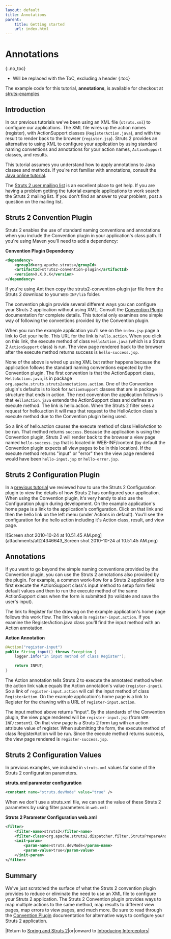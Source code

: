 ```yaml
---
layout: default
title: Annotations
parent:
    title: Getting started
    url: index.html
---
```


# Annotations
{:.no_toc}

* Will be replaced with the ToC, excluding a header
{:toc}

The example code for this tutorial, **annotations**, is available for checkout at [struts-examples](https://github.com/apache/struts-examples)

## Introduction

In our previous tutorials we've been using an XML file (`struts.xml`) to configure our applications. The XML file wires 
up the action names (register), with ActionSupport classes (`RegisterAction.java`), and with the result to render back 
to the browser (`register.jsp`). Struts 2 provides an alternative to using XML to configure your application by using 
standard naming conventions and annotations for your action names, `ActionSupport` classes, and results.

This tutorial assumes you understand how to apply annotations to Java classes and methods. If you're not familiar with 
annotations, consult the [Java online tutorial](http://download.oracle.com/javase/tutorial/java/javaOO/annotations).

The [Struts 2 user mailing list](http://struts.apache.org/mail) is an excellent place to get help. If you are having 
a problem getting the tutorial example applications to work search the Struts 2 mailing list. If you don't find an answer 
to your problem, post a question on the mailing list.

## Struts 2 Convention Plugin

Struts 2 enables the use of standard naming conventions and annotations when you include the Convention plugin in your 
application's class path. If you're using Maven you'll need to add a dependency:

**Convention Plugin Dependency**

```xml
<dependency>
    <groupId>org.apache.struts</groupId>
    <artifactId>struts2-convention-plugin</artifactId>
    <version>X.X.X.X</version>
</dependency>
```

If you're using Ant then copy the struts2-convention-plugin jar file from the Struts 2 download to your `WEB-INF/lib` folder.

The convention plugin provide several different ways you can configure your Struts 2 application without using XML. 
Consult the [Convention Plugin](../plugins/convention/) documentation for complete details. This tutorial only examines 
one simple way of following the conventions provided by the Convention plugin.

When you run the example application you'll see on the `index.jsp` page a link to Get your hello. This URL for the link 
is `hello.action`. When you click on this link, the execute method of class `HelloAction.java` (which is a Struts 2 `ActionSupport` class) 
is run. The view page rendered back to the browser after the execute method returns success is `hello-success.jsp`.

None of the above is wired up using XML but rather happens because the application follows the standard naming conventions 
expected by the Convention plugin. The first convention is that the ActionSupport class, `HelloAction.java`, is in package 
`org.apache.struts.struts2annotations.action`. One of the Convention plugin's defaults is to look for `ActionSupport`
classes that are in package structure that ends in action. The next convention the application follows is that `HelloAction.java`
extends the ActionSupport class and defines an execute method. The link is hello.action. When the Struts 2 filter sees 
a request for hello.action it will map that request to the HelloAction class's execute method due to the Convention
plugin being used.

So a link of hello.action causes the execute method of class HelloAction to be run. That method returns `success`. 
Because the application is using the Convention plugin, Struts 2 will render back to the browser a view page named 
`hello-success.jsp` that is located in WEB-INF/content (by default the Convention plugin expects all view pages to be 
in this location). If the execute method returns "input" or "error" then the view page rendered would have been 
`hello-input.jsp` or `hello-error.jsp`.

## Struts 2 Configuration Plugin

In a [previous tutorial](debugging-struts) we reviewed how to use the Struts 2 Configuration plugin to view the details 
of how Struts 2 has configured your application. When using the Convention plugin, it's very handy to also use 
the Configuration plugin during development. On the example application's home page is a link to the application's configuration. 
Click on that link and then the hello link on the left menu (under Actions in default). You'll see the configuration 
for the hello action including it's Action class, result, and view page.

![Screen shot 2010-10-24 at 10.51.45 AM.png](attachments/att24346643_Screen shot 2010-10-24 at 10.51.45 AM.png)

## Annotations

If you want to go beyond the simple naming conventions provided by the Convention plugin, you can use the Struts 2 
annotations also provided by the plugin. For example, a common work-flow for a Struts 2 application is to first execute 
the ActionSupport class's input method to setup form field default values and then to run the execute method of the same 
ActionSupport class when the form is submitted (to validate and save the user's input).

The link to Register for the drawing on the example application's home page follows this work flow. The link value 
is `register-input.action`. If you examine the RegisterAction.java class you'll find the input method with an Action annotation.

**Action Annotation**

```java
@Action("register-input")
public String input() throws Exception {
    logger.info("In input method of class Register");

    return INPUT;
}
```

The Action annotation tells Struts 2 to execute the annotated method when the action link value equals the Action 
annotation's value (`register-input`). So a link of `register-input.action` will call the input method of class `RegisterAction`. 
On the example application's home page is a link to Register for the drawing with a URL of `register-input.action`.

The input method above returns "input". By the standards of the Convention plugin, the view page rendered will be 
`register-input.jsp` (from `WEB-INF/content`). On that view page is a Struts 2 form tag with an action attribute value 
of register. When submitting the form, the execute method of class RegisterAction will be run. Since the execute method 
returns success, the view page rendered is `register-success.jsp`.

## Struts 2 Configuration Values

In previous examples, we included in `struts.xml` values for some of the Struts 2 configuration parameters.

**struts.xml parameter configuration**

```xml
<constant name="struts.devMode" value="true" />
```

When we don't use a struts.xml file, we can set the value of these Struts 2 parameters by using filter parameters in `web.xml`:

**Struts 2 Parameter Configuration web.xml**

```xml
<filter>
    <filter-name>struts2</filter-name>
    <filter-class>org.apache.struts2.dispatcher.filter.StrutsPrepareAndExecuteFilter</filter-class>
    <init-param>
        <param-name>struts.devMode</param-name>
        <param-value>true</param-value>
    </init-param>
</filter>
```

## Summary

We've just scratched the surface of what the Struts 2 convention plugin provides to reduce or eliminate the need to use 
an XML file to configure your Struts 2 application. The Struts 2 Convention plugin provides ways to map multiple actions 
to the same method, map results to different view pages, map errors to view pages, and much more. Be sure to read through 
the [Convention Plugin](../plugins/convention/) documentation for alternative ways to configure your Struts 2 application.

|Return to [Spring and Struts 2](spring)|or|onward to [Introducing Interceptors](introducing-interceptors)|
